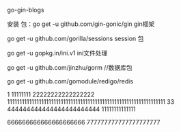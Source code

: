 go-gin-blogs

安装 包：go get -u github.com/gin-gonic/gin gin框架

go get -u github.com/gorilla/sessions session 包

go get -u gopkg.in/ini.v1  ini文件处理

go get -u github.com/jinzhu/gorm //数据库包

go get -u github.com/gomodule/redigo/redis

1
11111111
22222222222222222
11111111111111111111111111111111111111111111111111111111111111111
33
444444444444444444444444
11111111111111

666666666666666666666
777777777777777777777